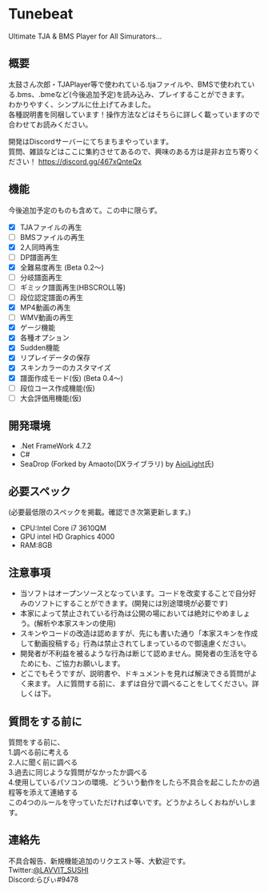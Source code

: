 # Tunebeat
Ultimate TJA & BMS Player for All Simurators...
## 概要
太鼓さん次郎・TJAPlayer等で使われている.tjaファイルや、BMSで使われている.bms、.bmeなど(今後追加予定)を読み込み、プレイすることができます。  
わかりやすく、シンプルに仕上げてみました。  
各種説明書を同梱しています！操作方法などはそちらに詳しく載っていますので合わせてお読みください。

開発はDiscordサーバーにてちまちまやっています。  
質問、雑談などはここに集約させてあるので、興味のある方は是非お立ち寄りください！
https://discord.gg/467xQnteQx

## 機能
今後追加予定のものも含めて。この中に限らず。
- [x] TJAファイルの再生
- [ ] BMSファイルの再生
- [x] 2人同時再生
- [ ] DP譜面再生
- [x] 全難易度再生 (Beta 0.2～)
- [ ] 分岐譜面再生
- [ ] ギミック譜面再生(HBSCROLL等)
- [ ] 段位認定譜面の再生
- [x] MP4動画の再生
- [ ] WMV動画の再生
- [x] ゲージ機能
- [x] 各種オプション
- [x] Sudden機能
- [x] リプレイデータの保存
- [x] スキンカラーのカスタマイズ
- [x] 譜面作成モード(仮) (Beta 0.4～)
- [ ] 段位コース作成機能(仮)
- [ ] 大会評価用機能(仮)

## 開発環境
- .Net FrameWork 4.7.2
- C#
- SeaDrop (Forked by Amaoto(DXライブラリ) by [AioiLight](https://github.com/AioiLight)氏)

## 必要スペック
(必要最低限のスペックを掲載。確認でき次第更新します。)
- CPU:Intel Core i7 3610QM
- GPU intel HD Graphics 4000
- RAM:8GB

## 注意事項
- 当ソフトはオープンソースとなっています。コードを改変することで自分好みのソフトにすることができます。(開発には別途環境が必要です)
- 本家によって禁止されている行為は公開の場においては絶対にやめましょう。(解析や本家スキンの使用)
- スキンやコードの改造は認めますが、先にも書いた通り「本家スキンを作成して動画投稿する」行為は禁止されてしまっているので御遠慮ください。
- 開発者が不利益を被るような行為は断じて認めません。開発者の生活を守るためにも、ご協力お願いします。
- どこでもそうですが、説明書や、ドキュメントを見れば解決できる質問がよく来ます。  人に質問する前に、まずは自分で調べることをしてください。詳しくは下。


## 質問をする前に
質問をする前に、  
1.調べる前に考える  
2.人に聞く前に調べる  
3.過去に同じような質問がなかったか調べる  
4.使用しているパソコンの環境、どういう動作をしたら不具合を起こしたかの過程等を添えて連絡する  
この4つのルールを守っていただければ幸いです。どうかよろしくおねがいします。


## 連絡先
不具合報告、新規機能追加のリクエスト等、大歓迎です。  
Twitter:[@LAVVIT_SUSHI](https://twitter.com/LAVVIT_SUSHI)  
Discord:らびぃ#9478
